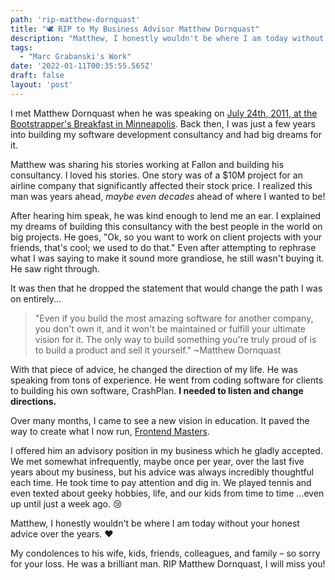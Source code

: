 ```yaml
---
path: 'rip-matthew-dornquast'
title: "🕊 RIP to My Business Advisor Matthew Dornquast"
description: "Matthew, I honestly wouldn't be where I am today without your honest advice over the years. ❤️"
tags:
  - "Marc Grabanski's Work"
date: '2022-01-11T00:35:55.565Z'
draft: false
layout: 'post'
---
```


I met Matthew Dornquast when he was speaking on [July 24th, 2011, at the Bootstrapper's Breakfast in Minneapolis](https://bootstrappersbreakfast.com/2011/07/24/matt-dornquast-of-code-42-software-at-minneapolis-bb-july-28/). Back then, I was just a few years into building my software development consultancy and had big dreams for it.

Matthew was sharing his stories working at Fallon and building his consultancy. I loved his stories. One story was of a $10M project for an airline company that significantly affected their stock price. I realized this man was years ahead, _maybe even decades_ ahead of where I wanted to be!

After hearing him speak, he was kind enough to lend me an ear. I explained my dreams of building this consultancy with the best people in the world on big projects. He goes, "Ok, so you want to work on client projects with your friends, that's cool; we used to do that." Even after attempting to rephrase what I was saying to make it sound more grandiose, he still wasn't buying it. He saw right through.

It was then that he dropped the statement that would change the path I was on entirely... 

> "Even if you build the most amazing software for another company, you don't own it, and it won't be maintained or fulfill your ultimate vision for it. The only way to build something you're truly proud of is to build a product and sell it yourself." ~Matthew Dornquast

With that piece of advice, he changed the direction of my life. He was speaking from tons of experience. He went from coding software for clients to building his own software, CrashPlan. **I needed to listen and change directions.**

Over many months, I came to see a new vision in education. It paved the way to create what I now run, [Frontend Masters](https://frontendmasters.com).

I offered him an advisory position in my business which he gladly accepted. We met somewhat infrequently, maybe once per year, over the last five years about my business, but his advice was always incredibly thoughtful each time. He took time to pay attention and dig in. We played tennis and even texted about geeky hobbies, life, and our kids from time to time …even up until just a week ago. 😢

Matthew, I honestly wouldn't be where I am today without your honest advice over the years. ❤️

My condolences to his wife, kids, friends, colleagues, and family – so sorry for your loss. He was a brilliant man. RIP Matthew Dornquast, I will miss you!